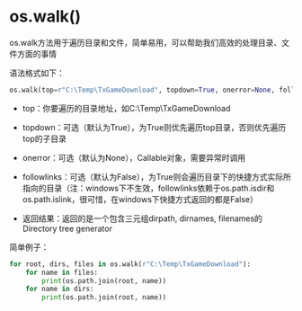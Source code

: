 <!--
 * @Author              : Uncle Bean
 * @Date                : 2020-01-21 11:29:40
 * @LastEditors         : Uncle Bean
 * @LastEditTime        : 2020-01-21 11:39:03
 * @FilePath            : \docs\standard\os.md
 * @Description         : 
 -->
# os.walk()
os.walk方法用于遍历目录和文件，简单易用，可以帮助我们高效的处理目录、文件方面的事情

语法格式如下：

```python
os.walk(top=r"C:\Temp\TxGameDownload", topdown=True, onerror=None, followlinks=False)
```

- top：你要遍历的目录地址，如C:\Temp\TxGameDownload

- topdown：可选（默认为True），为True则优先遍历top目录，否则优先遍历top的子目录

- onerror：可选（默认为None），Callable对象，需要异常时调用

- followlinks：可选（默认为False），为True则会遍历目录下的快捷方式实际所指向的目录（注：windows下不生效，followlinks依赖于os.path.isdir和os.path.islink，很可惜，在windows下快捷方式返回的都是False）

- ​返回结果：返回的是一个包含三元组dirpath, dirnames, filenames的Directory tree generator


简单例子：

```python
for root, dirs, files in os.walk(r"C:\Temp\TxGameDownload"):
    for name in files:
        print(os.path.join(root, name))
    for name in dirs:
        print(os.path.join(root, name))
```